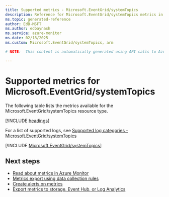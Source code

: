 ```yaml
---
title: Supported metrics - Microsoft.EventGrid/systemTopics
description: Reference for Microsoft.EventGrid/systemTopics metrics in Azure Monitor.
ms.topic: generated-reference
author: EdB-MSFT
ms.author: edbaynash
ms.service: azure-monitor
ms.date: 02/18/2025
ms.custom: Microsoft.EventGrid/systemTopics, arm

# NOTE:  This content is automatically generated using API calls to Azure. Any edits made on these files will be overwritten in the next run of the script. 

---
```


  
# Supported metrics for Microsoft.EventGrid/systemTopics
  
The following table lists the metrics available for the Microsoft.EventGrid/systemTopics resource type.  
  
  
[!INCLUDE [headings](~/reusable-content/ce-skilling/azure/includes/azure-monitor/reference/metrics/metrics-headings.md)]  
  
  
  
For a list of supported logs, see [Supported log categories - Microsoft.EventGrid/systemTopics](../supported-logs/microsoft-eventgrid-systemtopics-logs.md)  
  
 

[!INCLUDE [Microsoft.EventGrid/systemTopics](~/reusable-content/ce-skilling/azure/includes/azure-monitor/reference/metrics/microsoft-eventgrid-systemtopics-metrics-include.md)]  



## Next steps

- [Read about metrics in Azure Monitor](/azure/azure-monitor/data-platform)
- [Metrics export using data collection rules](/azure/azure-monitor/essentials/data-collection-metrics)
- [Create alerts on metrics](/azure/azure-monitor/alerts/alerts-overview)
- [Export metrics to storage, Event Hub, or Log Analytics](/azure/azure-monitor/essentials/platform-logs-overview)

